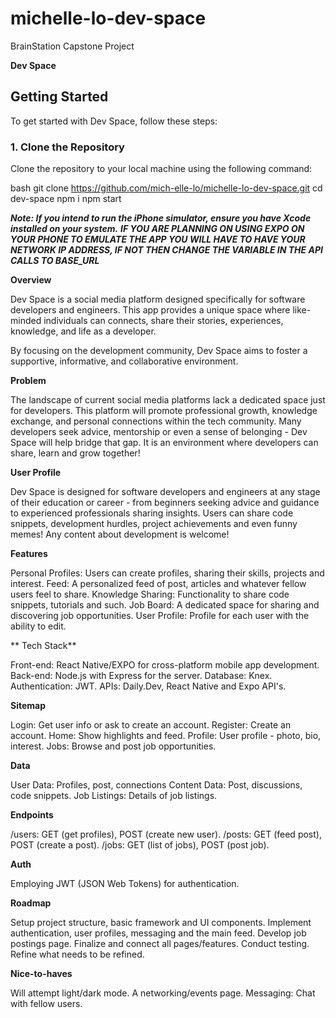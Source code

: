 # michelle-lo-dev-space

BrainStation Capstone Project

**Dev Space**

## Getting Started

To get started with Dev Space, follow these steps:

### 1. Clone the Repository

Clone the repository to your local machine using the following command:

bash
git clone https://github.com/mich-elle-lo/michelle-lo-dev-space.git
cd dev-space
npm i
npm start

**_Note: If you intend to run the iPhone simulator, ensure you have Xcode installed on your system._**
**_IF YOU ARE PLANNING ON USING EXPO ON YOUR PHONE TO EMULATE THE APP YOU WILL HAVE TO HAVE YOUR NETWORK IP ADDRESS, IF NOT THEN CHANGE THE VARIABLE IN THE API CALLS TO BASE_URL_**

**Overview**

Dev Space is a social media platform designed specifically for software developers and engineers. This app provides a unique space where like-minded individuals can connects, share their stories, experiences, knowledge, and life as a developer.

By focusing on the development community, Dev Space aims to foster a supportive, informative, and collaborative environment.

**Problem**

The landscape of current social media platforms lack a dedicated space just for developers. This platform will promote professional growth, knowledge exchange, and personal connections within the tech community. Many developers seek advice, mentorship or even a sense of belonging - Dev Space will help bridge that gap. It is an environment where developers can share, learn and grow together!

**User Profile**

Dev Space is designed for software developers and engineers at any stage of their education or career - from beginners seeking advice and guidance to experienced professionals sharing insights. Users can share code snippets, development hurdles, project achievements and even funny memes! Any content about development is welcome!

**Features**

Personal Profiles: Users can create profiles, sharing their skills, projects and interest.
Feed: A personalized feed of post, articles and whatever fellow users feel to share.
Knowledge Sharing: Functionality to share code snippets, tutorials and such.
Job Board: A dedicated space for sharing and discovering job opportunities.
User Profile: Profile for each user with the ability to edit.

** Tech Stack**

Front-end: React Native/EXPO for cross-platform mobile app development.
Back-end: Node.js with Express for the server.
Database: Knex.
Authentication: JWT.
APIs: Daily.Dev, React Native and Expo API's.

**Sitemap**

Login: Get user info or ask to create an account.
Register: Create an account.
Home: Show highlights and feed.
Profile: User profile - photo, bio, interest.
Jobs: Browse and post job opportunities.

**Data**

User Data: Profiles, post, connections
Content Data: Post, discussions, code snippets.
Job Listings: Details of job listings.

**Endpoints**

/users: GET (get profiles), POST (create new user).
/posts: GET (feed post), POST (create a post).
/jobs: GET (list of jobs), POST (post job).

**Auth**

Employing JWT (JSON Web Tokens) for authentication.

**Roadmap**

Setup project structure, basic framework and UI components.
Implement authentication, user profiles, messaging and the main feed.
Develop job postings page.
Finalize and connect all pages/features. Conduct testing. Refine what needs to be refined.

**Nice-to-haves**

Will attempt light/dark mode.
A networking/events page.
Messaging: Chat with fellow users.

